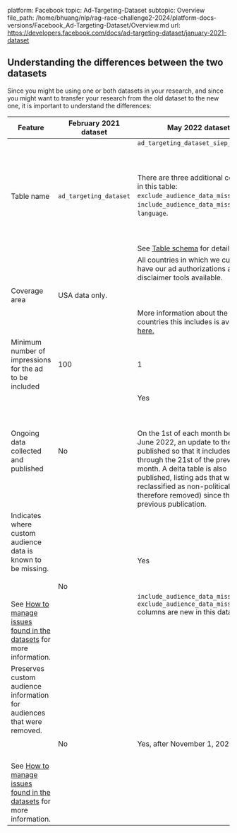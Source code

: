 platform: Facebook
topic: Ad-Targeting-Dataset
subtopic: Overview
file_path: /home/bhuang/nlp/rag-race-challenge2-2024/platform-docs-versions/Facebook_Ad-Targeting-Dataset/Overview.md
url: https://developers.facebook.com/docs/ad-targeting-dataset/january-2021-dataset


## Understanding the differences between the two datasets

Since you might be using one or both datasets in your research, and since you might want to transfer your research from the old dataset to the new one, it is important to understand the differences:

| Feature | February 2021 dataset | May 2022 dataset |
| --- | --- | --- |
| Table name | `ad_targeting_dataset` | `ad_targeting_dataset_siep_aug_2020`<br><br>  <br><br>There are three additional columns in this table: `exclude_audience_data_missing`, `include_audience_data_missing`, and `language`.<br><br>  <br><br>See [Table schema](https://developers.facebook.com/docs/fort-ads-targeting-dataset/table-schema) for details. |
| Coverage area | USA data only. | All countries in which we currently have our ad authorizations and disclaimer tools available.<br><br>  <br><br>More information about the countries this includes is available [here.](https://www.facebook.com/business/help/2150157295276323?id=288762101909005) |
| Minimum number of impressions for the ad to be included | 100 | 1   |
| Ongoing data collected and published | No  | Yes<br><br>  <br><br>On the 1st of each month beginning June 2022, an update to the table is published so that it includes all data through the 21st of the previous month. A delta table is also published, listing ads that were reclassified as non-political (and therefore removed) since the previous publication. |
| Indicates where custom audience data is known to be missing.<br><br>  <br><br>See [How to manage issues found in the datasets](#manage-issues) for more information. | No  | Yes<br><br>  <br><br>`include_audience_data_missing` and `exclude_audience_data_missing` columns are new in this dataset. |
| Preserves custom audience information for audiences that were removed.<br><br>  <br><br>See [How to manage issues found in the datasets](#manage-issues) for more information. | No  | Yes, after November 1, 2021. |
